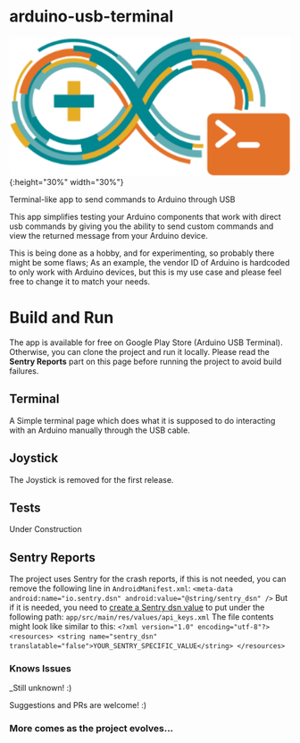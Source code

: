 # arduino-usb-terminal
![Arduino USB Terminal Android App Logo](.github/images/logo.png){:height="30%" width="30%"}

 Terminal-like app to send commands to Arduino through USB
 
 This app simplifies testing your Arduino components that work with direct usb commands by giving you the ability to send custom commands and view the returned message from your Arduino device.
 
 This is being done as a hobby, and for experimenting, so probably there might be some flaws; As an example, the vendor ID of Arduino is hardcoded to only work with Arduino devices, but this is my use case and please feel free to change it to match your needs.
 
 # Build and Run
 The app is available for free on Google Play Store (Arduino USB Terminal).
 Otherwise, you can clone the project and run it locally.
 Please read the **Sentry Reports** part on this page before running the project to avoid build failures. 
 
 ## Terminal
 A Simple terminal page which does what it is supposed to do interacting with an Arduino manually through the USB cable.
 
 ## Joystick
 The Joystick is removed for the first release.
 
 ## Tests
 Under Construction
 
 ## Sentry Reports
 The project uses Sentry for the crash reports, if this is not needed, you can remove the following line in `AndroidManifest.xml`:
 `<meta-data android:name="io.sentry.dsn" android:value="@string/sentry_dsn" />`
 But if it is needed, you need to [create a Sentry dsn value](https://docs.sentry.io/platforms/android/) to put under the following path:
 `app/src/main/res/values/api_keys.xml`
 The file contents might look like similar to this:
 `<?xml version="1.0" encoding="utf-8"?>
  <resources>
      <string name="sentry_dsn" translatable="false">YOUR_SENTRY_SPECIFIC_VALUE</string>
  </resources>`
 
 
 ### Knows Issues
 _Still unknown! :) 
 
 Suggestions and PRs are welcome! :)
 
 ### More comes as the project evolves...